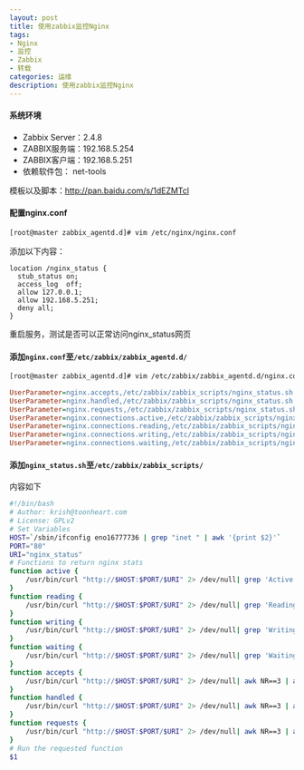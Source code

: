 ```yaml
---
layout: post
title: 使用zabbix监控Nginx
tags:
- Nginx
- 监控
- Zabbix
- 转载
categories: 运维
description: 使用zabbix监控Nginx
---
```


#### 系统环境

- Zabbix Server：2.4.8
- ZABBIX服务端：192.168.5.254
- ZABBIX客户端：192.168.5.251
- 依赖软件包： net-tools

模板以及脚本：http://pan.baidu.com/s/1dEZMTcl

#### 配置nginx.conf
```bash
[root@master zabbix_agentd.d]# vim /etc/nginx/nginx.conf
```
添加以下内容：
```nginx
location /nginx_status {
  stub_status on;
  access_log  off;
  allow 127.0.0.1;
  allow 192.168.5.251;
  deny all;
}
```
重启服务，测试是否可以正常访问nginx_status网页

#### 添加`nginx.conf`至`/etc/zabbix/zabbix_agentd.d/`

```bash
[root@master zabbix_agentd.d]# vim /etc/zabbix/zabbix_agentd.d/nginx.conf
```
```ini
UserParameter=nginx.accepts,/etc/zabbix/zabbix_scripts/nginx_status.sh accepts
UserParameter=nginx.handled,/etc/zabbix/zabbix_scripts/nginx_status.sh handled
UserParameter=nginx.requests,/etc/zabbix/zabbix_scripts/nginx_status.sh requests
UserParameter=nginx.connections.active,/etc/zabbix/zabbix_scripts/nginx_status.sh active
UserParameter=nginx.connections.reading,/etc/zabbix/zabbix_scripts/nginx_status.sh reading
UserParameter=nginx.connections.writing,/etc/zabbix/zabbix_scripts/nginx_status.sh writing
UserParameter=nginx.connections.waiting,/etc/zabbix/zabbix_scripts/nginx_status.sh waiting
```
#### 添加`nginx_status.sh`至`/etc/zabbix/zabbix_scripts/`
内容如下
```bash
#!/bin/bash
# Author: krish@toonheart.com 
# License: GPLv2
# Set Variables 
HOST=`/sbin/ifconfig eno16777736 | grep "inet " | awk '{print $2}'`
PORT="80"
URI="nginx_status"
# Functions to return nginx stats
function active {
	/usr/bin/curl "http://$HOST:$PORT/$URI" 2> /dev/null| grep 'Active' | awk '{print $NF}'
}
function reading {
	/usr/bin/curl "http://$HOST:$PORT/$URI" 2> /dev/null| grep 'Reading' | awk '{print $2}'
}
function writing {
	/usr/bin/curl "http://$HOST:$PORT/$URI" 2> /dev/null| grep 'Writing' | awk '{print $4}'
}
function waiting {
	/usr/bin/curl "http://$HOST:$PORT/$URI" 2> /dev/null| grep 'Waiting' | awk '{print $6}'
}
function accepts {
	/usr/bin/curl "http://$HOST:$PORT/$URI" 2> /dev/null| awk NR==3 | awk '{print $1}'
}
function handled {
	/usr/bin/curl "http://$HOST:$PORT/$URI" 2> /dev/null| awk NR==3 | awk '{print $2}'
}
function requests {
	/usr/bin/curl "http://$HOST:$PORT/$URI" 2> /dev/null| awk NR==3 | awk '{print $3}'
}
# Run the requested function 
$1
```